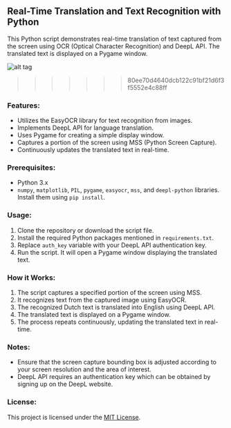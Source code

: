 ## Real-Time Translation and Text Recognition with Python

This Python script demonstrates real-time translation of text captured from the screen using OCR (Optical Character Recognition) and DeepL API. The translated text is displayed on a Pygame window.

![alt tag](https://github.com/ale93111/subtitle-translator/blob/main/asset/example.gif)

>>>>>>> 80ee70d4640dcb122c91bf21d6f3f5552e4c88ff
### Features:

- Utilizes the EasyOCR library for text recognition from images.
- Implements DeepL API for language translation.
- Uses Pygame for creating a simple display window.
- Captures a portion of the screen using MSS (Python Screen Capture).
- Continuously updates the translated text in real-time.

### Prerequisites:

- Python 3.x
- `numpy`, `matplotlib`, `PIL`, `pygame`, `easyocr`, `mss`, and `deepl-python` libraries. Install them using `pip install`.

### Usage:

1. Clone the repository or download the script file.
2. Install the required Python packages mentioned in `requirements.txt`.
3. Replace `auth_key` variable with your DeepL API authentication key.
4. Run the script. It will open a Pygame window displaying the translated text.

### How it Works:

1. The script captures a specified portion of the screen using MSS.
2. It recognizes text from the captured image using EasyOCR.
3. The recognized Dutch text is translated into English using DeepL API.
4. The translated text is displayed on a Pygame window.
5. The process repeats continuously, updating the translated text in real-time.

### Notes:

- Ensure that the screen capture bounding box is adjusted according to your screen resolution and the area of interest.
- DeepL API requires an authentication key which can be obtained by signing up on the DeepL website.

### License:

This project is licensed under the [MIT License](LICENSE).

